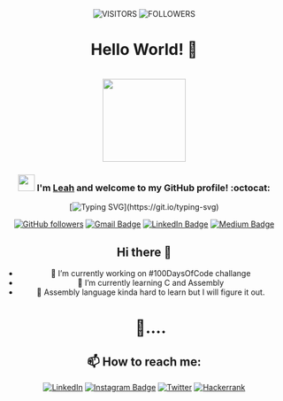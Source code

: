 <div align="center">

<img alt="VISITORS" src="https://komarev.com/ghpvc/?username=ndleah&style=flat&labelColor=red&logo=github&label=PROFILE+VIEWS&color=971901"/>
<img alt="FOLLOWERS" src="https://img.shields.io/github/followers/ndleah?color=971901&logo=githubb&label=FOLLOWERS"/>

<h1> Hello World! 👋 </h1>

<br>

<img src="IMG/my-image.png" width="150">


### <img src="https://media.giphy.com/media/WUlplcMpOCEmTGBtBW/giphy.gif" width="30"> I'm [**Leah**](https://www.linkedin.com/in/ndleah/) and welcome to my GitHub profile! :octocat:

[![Typing SVG](https://readme-typing-svg.demolab.com?font=Noto+Sans&weight=600&size=21&duration=2000&color=000000&background=FFFFFF&center=true&vCenter=true&width=435&lines=I'm+a+Data+Engineer%2C+;an+Open-source+Contributor;+and+a+Content+Creator!)](https://git.io/typing-svg)

[![GitHub followers](https://img.shields.io/github/followers/ndleah?label=Follow&style=social)](https://github.com/ndleah/?tab=follow)
[![Gmail Badge](https://img.shields.io/badge/-nduongthucanh-c14438?style=social&logo=Gmail&logoColor=red&link=mailto:nduongthucanh@gmail.com)](mailto:email@anuragsingh.dev)
[![LinkedIn Badge](https://img.shields.io/badge/-LinkedIn-blue?style=social&logo=Linkedin&logoColor=blue&link=https://www.linkedin.com/in/ndleah/)](https://www.linkedin.com/in/ndleah/)
[![Medium Badge](http://img.shields.io/badge/-Medium-1ca0f1?style=social&logo=Medium&logoColor=black&link=https://medium.com/@ndleah)](https://medium.com/@ndleah)


## Hi there 👋

- 🔭 I’m currently working on #100DaysOfCode challange
- 🌱 I’m currently learning C and Assembly
- 🌱 Assembly language kinda hard to learn but I will figure it out.
  #    🐇.... 
## 📫 How to reach me:
[![LinkedIn](https://img.shields.io/badge/LinkedIn-0077B5?style=flat&logo=linkedin&logoColor=white)](https://www.linkedin.com/in/prenses-metin-35594b237/)
[![Instagram Badge](https://img.shields.io/badge/-Instagram-C13584?style=flat&logo=instagram&logoColor=white&link=link)](https://instagram.com/prensesmtn?igshid=YmMyMTA2M2Y=)
[![Twitter](https://img.shields.io/twitter/url/https/twitter.com/cloudposse.svg?style=social&label=Twitter)](https://twitter.com/PrensesMTN?t=caZ7_s1Xg_AApuDGiuoJPQ&s=09)
[![Hackerrank](https://img.shields.io/badge/HackerEarth-%232C3454.svg?&style=flat&logo=HackerEarth&logoColor=Blue)](https://www.hackerrank.com/prensesmtn)


